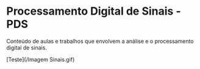 # Processamento Digital de Sinais - PDS

Conteúdo de aulas e trabalhos que envolvem a análise e o processamento digital de sinais.

[Teste](/Imagem Sinais.gif)
